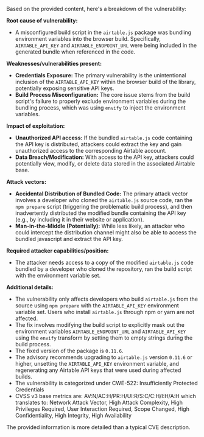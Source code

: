 Based on the provided content, here's a breakdown of the vulnerability:

**Root cause of vulnerability:**

*   A misconfigured build script in the `airtable.js` package was bundling environment variables into the browser build. Specifically, `AIRTABLE_API_KEY` and `AIRTABLE_ENDPOINT_URL` were being included in the generated bundle when referenced in the code.

**Weaknesses/vulnerabilities present:**

*   **Credentials Exposure:** The primary vulnerability is the unintentional inclusion of the `AIRTABLE_API_KEY` within the browser build of the library, potentially exposing sensitive API keys.
*   **Build Process Misconfiguration:** The core issue stems from the build script's failure to properly exclude environment variables during the bundling process, which was using `envify` to inject the environment variables.

**Impact of exploitation:**

*   **Unauthorized API access:** If the bundled `airtable.js` code containing the API key is distributed, attackers could extract the key and gain unauthorized access to the corresponding Airtable account.
*   **Data Breach/Modification:** With access to the API key, attackers could potentially view, modify, or delete data stored in the associated Airtable base.

**Attack vectors:**

*   **Accidental Distribution of Bundled Code:** The primary attack vector involves a developer who cloned the `airtable.js` source code, ran the `npm prepare` script (triggering the problematic build process), and then inadvertently distributed the modified bundle containing the API key (e.g., by including it in their website or application).
*   **Man-in-the-Middle (Potentially):** While less likely, an attacker who could intercept the distribution channel might also be able to access the bundled javascript and extract the API key.

**Required attacker capabilities/position:**

*   The attacker needs access to a copy of the modified `airtable.js` code bundled by a developer who cloned the repository, ran the build script with the environment variable set.

**Additional details:**

*   The vulnerability only affects developers who build `airtable.js` from the source using `npm prepare` with the `AIRTABLE_API_KEY` environment variable set. Users who install `airtable.js` through npm or yarn are not affected.
*   The fix involves modifying the build script to explicitly mask out the environment variables `AIRTABLE_ENDPOINT_URL` and `AIRTABLE_API_KEY` using the `envify` transform by setting them to empty strings during the build process.
*   The fixed version of the package is `0.11.6`.
*   The advisory recommends upgrading to `airtable.js` version `0.11.6` or higher, unsetting the `AIRTABLE_API_KEY` environment variable, and regenerating any Airtable API keys that were used during affected builds.
*   The vulnerability is categorized under CWE-522: Insufficiently Protected Credentials
*   CVSS v3 base metrics are: AV:N/AC:H/PR:H/UI:R/S:C/C:H/I:H/A:H which translates to: Network Attack Vector, High Attack Complexity, High Privileges Required, User Interaction Required, Scope Changed, High Confidentiality, High Integrity, High Availability

The provided information is more detailed than a typical CVE description.